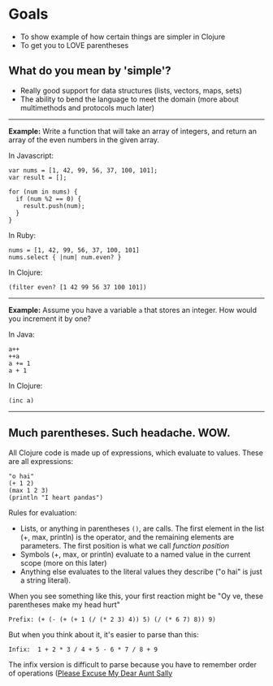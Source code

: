# Goals
* To show example of how certain things are simpler in Clojure
* To get you to LOVE parentheses

## What do you mean by 'simple'?
* Really good support for data structures (lists, vectors, maps, sets)
* The ability to bend the language to meet the domain (more about multimethods and protocols much later)

----
**Example:** Write a function that will take an array of integers, and return an array of the even numbers in the given array.

In Javascript:
````
var nums = [1, 42, 99, 56, 37, 100, 101];
var result = [];

for (num in nums) {
  if (num %2 == 0) {
    result.push(num);
  }
}
````

In Ruby:
````
nums = [1, 42, 99, 56, 37, 100, 101]
nums.select { |num| num.even? }
````

In Clojure:
````
(filter even? [1 42 99 56 37 100 101])
````

----
**Example:** Assume you have a variable ````a```` that stores an integer.  How would you increment it by one? 

In Java:
````
a++
++a
a += 1
a + 1
````

In Clojure:
````
(inc a)
````

---
## Much parentheses.  Such headache.  WOW.

All Clojure code is made up of expressions, which evaluate to values.  These are all expressions:

````
"o hai"
(+ 1 2)
(max 1 2 3)
(println "I heart pandas")
````

Rules for evaluation:
* Lists, or anything in parentheses ````()````, are calls.  The first element in the list (+, max, println) is the operator, and the remaining elements are parameters.  The first position is what we call *function position*
* Symbols (+, max, or println) evaluate to a named value in the current scope (more on this later)
* Anything else evaluates to the literal values they describe ("o hai" is just a string literal).

When you see something like this, your first reaction might be "Oy ve, these parentheses make my head hurt"
````
Prefix: (+ (- (+ (+ 1 (/ (* 2 3) 4)) 5) (/ (* 6 7) 8)) 9)
````

But when you think about it, it's easier to parse than this:
````
Infix:  1 + 2 * 3 / 4 + 5 - 6 * 7 / 8 + 9
````

The infix version is difficult to parse because you have to remember order of operations ([Please Excuse My Dear Aunt Sally](http://www.mathsisfun.com/operation-order-pemdas.html)




